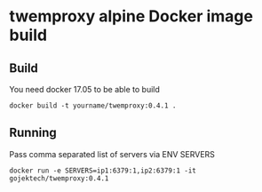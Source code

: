 # twemproxy alpine Docker image build

## Build
You need docker 17.05 to be able to build

`docker build -t yourname/twemproxy:0.4.1 .`

## Running
Pass comma separated list of servers via ENV SERVERS

`docker run -e SERVERS=ip1:6379:1,ip2:6379:1 -it gojektech/twemproxy:0.4.1`
